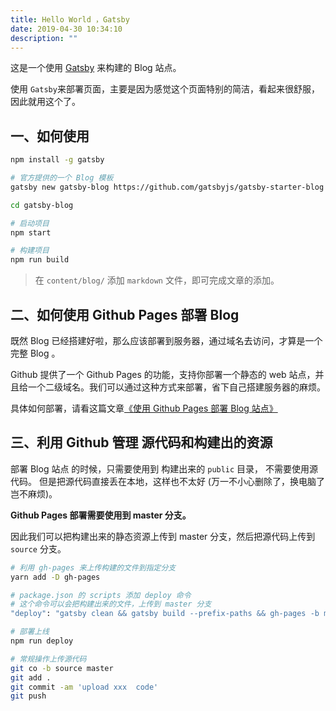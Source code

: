 ```yaml
---
title: Hello World ，Gatsby
date: 2019-04-30 10:34:10
description: ""
---
```


这是一个使用 [Gatsby](https://www.gatsbyjs.org) 来构建的 Blog 站点。

使用 `Gatsby`来部署页面，主要是因为感觉这个页面特别的简洁，看起来很舒服，因此就用这个了。

## 一、如何使用

```bash
npm install -g gatsby

# 官方提供的一个 Blog 模板
gatsby new gatsby-blog https://github.com/gatsbyjs/gatsby-starter-blog

cd gatsby-blog

# 启动项目
npm start

# 构建项目
npm run build

```

> 在 `content/blog/` 添加 `markdown` 文件，即可完成文章的添加。

## 二、如何使用 Github Pages 部署 Blog

既然 Blog 已经搭建好啦，那么应该部署到服务器，通过域名去访问，才算是一个完整 Blog 。

Github 提供了一个 Github Pages 的功能，支持你部署一个静态的 web 站点，并且给一个二级域名。我们可以通过这种方式来部署，省下自己搭建服务器的麻烦。

具体如何部署，请看这篇文章[《使用 Github Pages 部署 Blog 站点》](/github-pages/)

## 三、利用 Github 管理 源代码和构建出的资源

部署 Blog 站点 的时候，只需要使用到 构建出来的 `public` 目录， 不需要使用源代码。 但是把源代码直接丢在本地，这样也不太好 (万一不小心删除了，换电脑了岂不麻烦)。

**Github Pages 部署需要使用到 master 分支。**

因此我们可以把构建出来的静态资源上传到 master 分支，然后把源代码上传到 `source` 分支。

```bash
# 利用 gh-pages 来上传构建的文件到指定分支
yarn add -D gh-pages

# package.json 的 scripts 添加 deploy 命令
# 这个命令可以会把构建出来的文件，上传到 master 分支
"deploy": "gatsby clean && gatsby build --prefix-paths && gh-pages -b master -d public",

# 部署上线
npm run deploy

# 常规操作上传源代码
git co -b source master
git add .
git commit -am 'upload xxx  code'
git push
```
